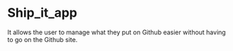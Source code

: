 # Ship_it_app
It allows the user to manage what they put on Github easier without having to go on the Github site.
